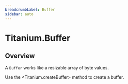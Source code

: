 ```yaml
---
breadcrumbLabel: Buffer
sidebar: auto
---
```


# Titanium.Buffer

<ProxySummary/>

## Overview

A `Buffer` works like a resizable array of byte values.

Use the <Titanium.createBuffer> method to create a buffer.

<ApiDocs/>
